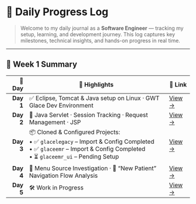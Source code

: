 # 🧠 **Daily Progress Log**

> Welcome to my daily journal as a **Software Engineer** — tracking my setup, learning, and development journey.
> This log captures key milestones, technical insights, and hands-on progress in real time.

---

## 📅 **Week 1 Summary**

| 📆 Day | 🚀 Highlights                                                                                         | 📄 Link              |
|-------:|--------------------------------------------------------------------------------------------------------|----------------------|
| **Day 1** | ✅ Eclipse, Tomcat & Java setup on Linux · GWT Glace Dev Environment                                 | [View →](Day1-README.md) |
| **Day 2** | 🔁 Java Servlet · Session Tracking · Request Management · JSP                                        | [View →](Day2-README.md) |
| **Day 3** | 📦 Cloned & Configured Projects:<br>• ✅ `glacelegacy` – Import & Config Completed<br>• ✅ `glaceemr` – Import & Config Completed<br>• ⏳ `glaceemr_ui` – Pending Setup | [View →](Day3-README.md) |
| **Day 4** | 🧭 Menu Source Investigation · 🧬 “New Patient” Navigation Flow Analysis                              | [View →](Day4-README.md) |
| **Day 5** | 🛠️ Work in Progress                                                                                  | [View →](Day5-README.md) |
